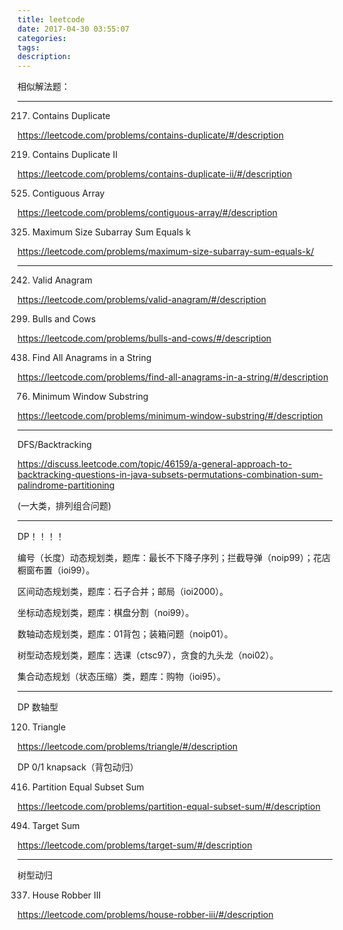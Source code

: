 ```yaml
---
title: leetcode
date: 2017-04-30 03:55:07
categories:
tags:
description:
---
```


 相似解法题：

---

217. Contains Duplicate

https://leetcode.com/problems/contains-duplicate/#/description

219. Contains Duplicate II

https://leetcode.com/problems/contains-duplicate-ii/#/description

525. Contiguous Array

https://leetcode.com/problems/contiguous-array/#/description

325. Maximum Size Subarray Sum Equals k

https://leetcode.com/problems/maximum-size-subarray-sum-equals-k/

---

242. Valid Anagram

https://leetcode.com/problems/valid-anagram/#/description

299. Bulls and Cows

https://leetcode.com/problems/bulls-and-cows/#/description

438. Find All Anagrams in a String

https://leetcode.com/problems/find-all-anagrams-in-a-string/#/description

76. Minimum Window Substring

https://leetcode.com/problems/minimum-window-substring/#/description

---

DFS/Backtracking

https://discuss.leetcode.com/topic/46159/a-general-approach-to-backtracking-questions-in-java-subsets-permutations-combination-sum-palindrome-partitioning

(一大类，排列组合问题)











---

DP！！！！

编号（长度）动态规划类，题库：最长不下降子序列；拦截导弹（noip99）；花店橱窗布置（ioi99）。

区间动态规划类，题库：石子合并；邮局（ioi2000）。

坐标动态规划类，题库：棋盘分割（noi99）。

数轴动态规划类，题库：01背包；装箱问题（noip01）。

树型动态规划类，题库：选课（ctsc97），贪食的九头龙（noi02）。

集合动态规划（状态压缩）类，题库：购物（ioi95）。

---

DP   数轴型

120. Triangle

https://leetcode.com/problems/triangle/#/description



DP 0/1 knapsack（背包动归）

416. Partition Equal Subset Sum

https://leetcode.com/problems/partition-equal-subset-sum/#/description

494. Target Sum

https://leetcode.com/problems/target-sum/#/description

---

树型动归

337. House Robber III

https://leetcode.com/problems/house-robber-iii/#/description

